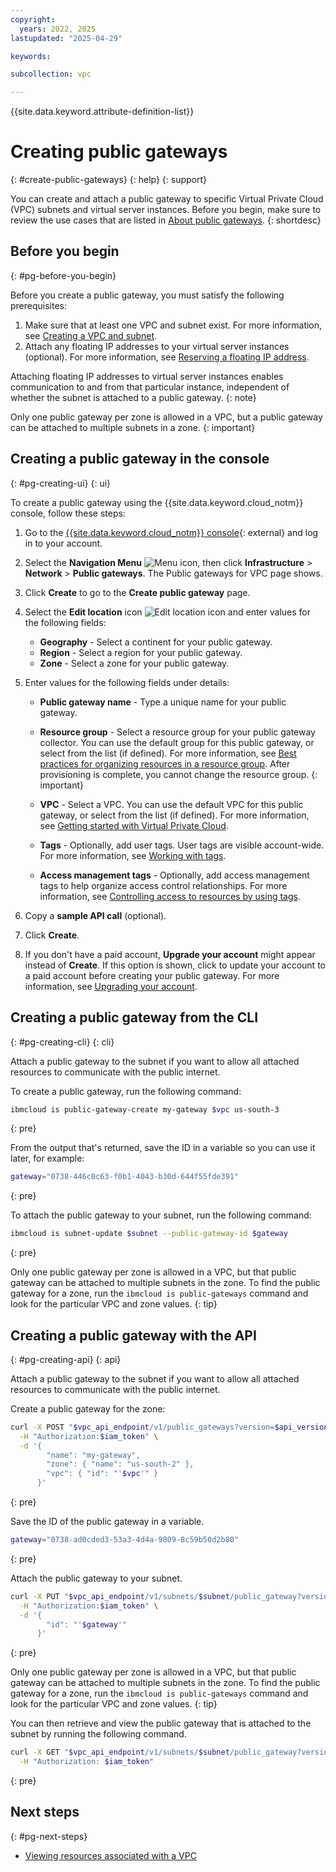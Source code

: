 ```yaml
---
copyright:
  years: 2022, 2025
lastupdated: "2025-04-29"

keywords:

subcollection: vpc

---
```


{{site.data.keyword.attribute-definition-list}}

# Creating public gateways
{: #create-public-gateways}
{: help}
{: support}

You can create and attach a public gateway to specific Virtual Private Cloud (VPC) subnets and virtual server instances. Before you begin, make sure to review the use cases that are listed in [About public gateways](/docs/vpc?topic=vpc-about-public-gateways).
{: shortdesc}

## Before you begin
{: #pg-before-you-begin}

Before you create a public gateway, you must satisfy the following prerequisites:

1. Make sure that at least one VPC and subnet exist. For more information, see [Creating a VPC and subnet](/docs/vpc?topic=vpc-creating-a-vpc-using-the-ibm-cloud-console#creating-a-vpc-and-subnet).
1. Attach any floating IP addresses to your virtual server instances (optional). For more information, see [Reserving a floating IP address](/docs/vpc?topic=vpc-creating-a-vpc-using-the-ibm-cloud-console&interface=ui#reserving-a-floating-ip-address).

Attaching floating IP addresses to virtual server instances enables communication to and from that particular instance, independent of whether the subnet is attached to a public gateway.
{: note}

Only one public gateway per zone is allowed in a VPC, but a public gateway can be attached to multiple subnets in a zone.
{: important}

## Creating a public gateway in the console
{: #pg-creating-ui}
{: ui}

To create a public gateway using the {{site.data.keyword.cloud_notm}} console, follow these steps:

1. Go to the [{{site.data.keyword.cloud_notm}} console](https://cloud.ibm.com){: external} and log in to your account.

1. Select the **Navigation Menu** ![Menu icon](./images/menu_icon.png), then click **Infrastructure** > **Network** > **Public gateways**. The Public gateways for VPC page shows.
1. Click **Create** to go to the **Create public gateway** page.
1. Select the **Edit location** icon ![Edit location icon](../icons/edit-tagging.svg "Edit location") and enter values for the following fields:

   * **Geography** - Select a continent for your public gateway.
   * **Region** - Select a region for your public gateway.
   * **Zone** - Select a zone for your public gateway.

1. Enter values for the following fields under details:

   * **Public gateway name** - Type a unique name for your public gateway.
   * **Resource group** - Select a resource group for your public gateway collector. You can use the default group for this public gateway, or select from the list (if defined). For more information, see [Best practices for organizing resources in a resource group](/docs/account?topic=account-account_setup).
      After provisioning is complete, you cannot change the resource group.
      {: important}

   * **VPC** - Select a VPC. You can use the default VPC for this public gateway, or select from the list (if defined). For more information, see [Getting started with Virtual Private Cloud](/docs/vpc?topic=vpc-getting-started&interface=ui).
   * **Tags** - Optionally, add user tags. User tags are visible account-wide. For more information, see [Working with tags](/docs/account?topic=account-tag).
   * **Access management tags** - Optionally, add access management tags to help organize access control relationships. For more information, see [Controlling access to resources by using tags](/docs/account?topic=account-access-tags-tutorial).

1. Copy a **sample API call** (optional).
1. Click **Create**.
1. If you don't have a paid account, **Upgrade your account** might appear instead of **Create**. If this option is shown, click to update your account to a paid account before creating your public gateway. For more information, see [Upgrading your account](/docs/account?topic=account-upgrading-account).

## Creating a public gateway from the CLI
{: #pg-creating-cli}
{: cli}

Attach a public gateway to the subnet if you want to allow all attached resources to communicate with the public internet.

To create a public gateway, run the following command:

```sh
ibmcloud is public-gateway-create my-gateway $vpc us-south-3
```
{: pre}

From the output that's returned, save the ID in a variable so you can use it later, for example:

```sh
gateway="0738-446c0c63-f0b1-4043-b30d-644f55fde391"
```
{: pre}

To attach the public gateway to your subnet, run the following command:

```sh
ibmcloud is subnet-update $subnet --public-gateway-id $gateway
```
{: pre}

Only one public gateway per zone is allowed in a VPC, but that public gateway can be attached to multiple subnets in the zone. To find the public gateway for a zone, run the `ibmcloud is public-gateways` command and look for the particular VPC and zone values.
{: tip}

## Creating a public gateway with the API
{: #pg-creating-api}
{: api}

Attach a public gateway to the subnet if you want to allow all attached resources to communicate with the public internet.

Create a public gateway for the zone:

```bash
curl -X POST "$vpc_api_endpoint/v1/public_gateways?version=$api_version&generation=2" \
  -H "Authorization:$iam_token" \
  -d '{
        "name": "my-gateway",
        "zone": { "name": "us-south-2" },
        "vpc": { "id": "'$vpc'" }
      }'
```
{: pre}

Save the ID of the public gateway in a variable.

```bash
gateway="0738-ad0cded3-53a3-4d4a-9809-8c59b50d2b80"
```
{: pre}

Attach the public gateway to your subnet.

```bash
curl -X PUT "$vpc_api_endpoint/v1/subnets/$subnet/public_gateway?version=$api_version&generation=2" \
  -H "Authorization:$iam_token" \
  -d '{
        "id": "'$gateway'"
      }'
```
{: pre}

Only one public gateway per zone is allowed in a VPC, but that public gateway can be attached to multiple subnets in the zone. To find the public gateway for a zone, run the `ibmcloud is public-gateways` command and look for the particular VPC and zone values.
{: tip}

You can then retrieve and view the public gateway that is attached to the subnet by running the following command.

```bash
curl -X GET "$vpc_api_endpoint/v1/subnets/$subnet/public_gateway?version=$api_version&generation=2" \
  -H "Authorization: $iam_token"
```
{: pre}

## Next steps
{: #pg-next-steps}

- [Viewing resources associated with a VPC](/docs/vpc?topic=vpc-creating-a-vpc-using-the-ibm-cloud-console&interface=cli#vpc-layout)

